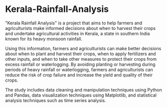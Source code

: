 # Kerala-Rainfall-Analysis

"Kerala Rainfall Analysis" is a project that aims to help farmers and agriculturists make informed decisions about when to harvest their crops and undertake agricultural activities in Kerala, a state in southern India known for its heavy monsoon rainfall. 

Using this information, farmers and agriculturists can make better decisions about when to plant and harvest their crops, when to apply fertilizers and other inputs, and when to take other measures to protect their crops from excess rainfall or waterlogging. By avoiding planting or harvesting during periods of heavy rainfall or waterlogging, farmers and agriculturists can reduce the risk of crop failure and increase the yield and quality of their crops.

The study includes data cleaning and manipulation techniques using Python and Pandas, data visualization techniques using Matplotlib, and statistical analysis techniques such as time series analysis.
